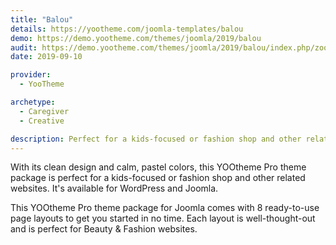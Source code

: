```yaml
---
title: "Balou"
details: https://yootheme.com/joomla-templates/balou
demo: https://demo.yootheme.com/themes/joomla/2019/balou
audit: https://demo.yootheme.com/themes/joomla/2019/balou/index.php/zoo-zoo/blog-zoo
date: 2019-09-10

provider:
  - YooTheme

archetype:
  - Caregiver
  - Creative

description: Perfect for a kids-focused or fashion shop and other related websites.
---
```


With its clean design and calm, pastel colors, this YOOtheme Pro theme package is perfect for a kids-focused or fashion shop and other related websites. It's available for WordPress and Joomla.

This YOOtheme Pro theme package for Joomla comes with 8 ready-to-use page layouts to get you started in no time. Each layout is well-thought-out and is perfect for Beauty & Fashion websites.

